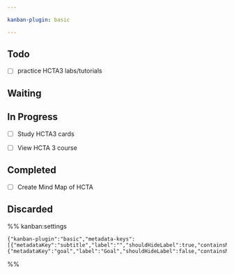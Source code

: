 ```yaml
---

kanban-plugin: basic

---
```


## Todo

- [ ] practice HCTA3 labs/tutorials


## Waiting



## In Progress

- [ ] Study HCTA3 cards
- [ ] View HCTA 3 course


## Completed

- [ ] Create Mind Map of HCTA


## Discarded





%% kanban:settings
```
{"kanban-plugin":"basic","metadata-keys":[{"metadataKey":"subtitle","label":"","shouldHideLabel":true,"containsMarkdown":true},{"metadataKey":"goal","label":"Goal","shouldHideLabel":false,"containsMarkdown":true}]}
```
%%